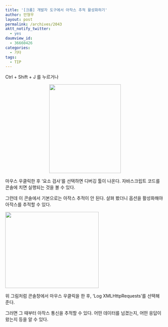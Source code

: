```yaml
---
title: '[크롬] 개발자 도구에서 아작스 추적 활성화하기'
author: 안형우
layout: post
permalink: /archives/2043
aktt_notify_twitter:
  - yes
daumview_id:
  - 36660426
categories:
  - 기타
tags:
  - TIP
---
```

Ctrl + Shift + J 를 누르거나

<p style="text-align: center;">
  <img class="aligncenter" src="https://dl.dropbox.com/u/15546257/blog/mytory/chrome-inspect-element.png" alt="" width="226" height="280" />
</p>

마우스 우클릭한 후 &#8216;요소 검사&#8217;를 선택하면 디버깅 툴이 나온다. 자바스크립트 코드를 콘솔에 치면 실행되는 것을 볼 수 있다.

그런데 이 콘솔에서 기본으로는 아작스 추적이 안 된다. 살펴 봤더니 옵션을 활성화해야 아작스를 추적할 수 있다.

<img class="aligncenter" src="https://dl.dropbox.com/u/15546257/blog/mytory/chrome-log-ajax.png" alt="" width="295" height="240" />

위 그림처럼 콘솔창에서 마우스 우클릭을 한 후, &#8216;Log XMLHttpRequests&#8217;를 선택해 준다.

그러면 그 때부터 아작스 통신을 추적할 수 있다. 어떤 데이터를 넘겼는지, 어떤 응답이 왔는지 등을 알 수 있다.